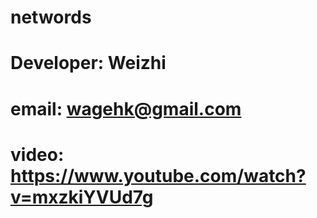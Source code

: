 # networds
# Developer: Weizhi

# email: wagehk@gmail.com

# video: https://www.youtube.com/watch?v=mxzkiYVUd7g
